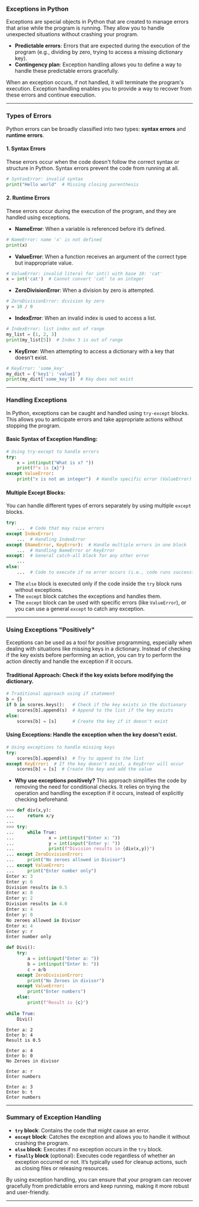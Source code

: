 

### Exceptions in Python

Exceptions are special objects in Python that are created to manage errors that arise while the program is running. They allow you to handle unexpected situations without crashing your program.

- **Predictable errors**: Errors that are expected during the execution of the program (e.g., dividing by zero, trying to access a missing dictionary key).
- **Contingency plan**: Exception handling allows you to define a way to handle these predictable errors gracefully.

When an exception occurs, if not handled, it will terminate the program's execution. Exception handling enables you to provide a way to recover from these errors and continue execution.

---

### Types of Errors

Python errors can be broadly classified into two types: **syntax errors** and **runtime errors**.

#### 1. Syntax Errors

These errors occur when the code doesn't follow the correct syntax or structure in Python. Syntax errors prevent the code from running at all.

```python
# SyntaxError: invalid syntax
print("Hello world"  # Missing closing parenthesis
```

#### 2. Runtime Errors

These errors occur during the execution of the program, and they are handled using exceptions.

- **NameError**: When a variable is referenced before it’s defined.

```python
# NameError: name 'x' is not defined
print(x)
```

- **ValueError**: When a function receives an argument of the correct type but inappropriate value.

```python
# ValueError: invalid literal for int() with base 10: 'cat'
x = int('cat')  # Cannot convert 'cat' to an integer
```

- **ZeroDivisionError**: When a division by zero is attempted.

```python
# ZeroDivisionError: division by zero
y = 10 / 0
```

- **IndexError**: When an invalid index is used to access a list.

```python
# IndexError: list index out of range
my_list = [1, 2, 3]
print(my_list[5])  # Index 5 is out of range
```

- **KeyError**: When attempting to access a dictionary with a key that doesn't exist.

```python
# KeyError: 'some_key'
my_dict = {'key1': 'value1'}
print(my_dict['some_key'])  # Key does not exist
```

---

### Handling Exceptions

In Python, exceptions can be caught and handled using `try-except` blocks. This allows you to anticipate errors and take appropriate actions without stopping the program.

#### Basic Syntax of Exception Handling:

```python
# Using try-except to handle errors
try:
    x = int(input("What is x? "))
    print(f"x is {x}")
except ValueError:
    print("x is not an integer")  # Handle specific error (ValueError)
```

#### Multiple Except Blocks:

You can handle different types of errors separately by using multiple `except` blocks.

```python
try:
    ...  # Code that may raise errors
except IndexError:
    ...  # Handling IndexError
except (NameError, KeyError):  # Handle multiple errors in one block
    ...  # Handling NameError or KeyError
except:  # General catch-all block for any other error
    ...
else:
    ...  # Code to execute if no error occurs (i.e., code runs successfully)
```

- The `else` block is executed only if the code inside the `try` block runs without exceptions.
- The `except` block catches the exceptions and handles them.
- The `except` block can be used with specific errors (like `ValueError`), or you can use a general `except` to catch any exception.

---

### Using Exceptions "Positively"

Exceptions can be used as a tool for positive programming, especially when dealing with situations like missing keys in a dictionary. Instead of checking if the key exists before performing an action, you can try to perform the action directly and handle the exception if it occurs.

#### **Traditional Approach**: Check if the key exists before modifying the dictionary.

```python
# Traditional approach using if statement
b = {}
if b in scores.keys():   # Check if the key exists in the dictionary
    scores[b].append(s)  # Append to the list if the key exists
else:
    scores[b] = [s]      # Create the key if it doesn't exist
```

#### **Using Exceptions**: Handle the exception when the key doesn't exist.

```python
# Using exceptions to handle missing keys
try:
    scores[b].append(s)  # Try to append to the list
except KeyError:  # If the key doesn't exist, a KeyError will occur
    scores[b] = [s]  # Create the key and add the value
```

- **Why use exceptions positively?** This approach simplifies the code by removing the need for conditional checks. It relies on trying the operation and handling the exception if it occurs, instead of explicitly checking beforehand.

```python
>>> def div(x,y):
...     return x/y
... 
>>> try:
...     while True:
...             x = int(input("Enter x: "))
...             y = int(input("Enter y: "))
...             print(f"Division results in {div(x,y)}")
... except ZeroDivisionError:
...     print("No zeroes allowed in Divisor")
... except ValueError:
...     print("Enter number only") 
Enter x: 3
Enter y: 6
Division results in 0.5
Enter x: 8
Enter y: 2
Division results in 4.0
Enter x: 4
Enter y: 0
No zeroes allowed in Divisor
Enter x: 4
Enter y: r
Enter number only
```

```python
def Divi():
    try:
        a = int(input("Enter a: "))
        b = int(input("Enter b: "))
        c = a/b
    except ZeroDivisionError:
        print("No Zeroes in divisor")
    except ValueError:
        print("Enter numbers")   
    else:
        print(f"Result is {c}")
 
while True:
    Divi()
```
```
Enter a: 2
Enter b: 4
Result is 0.5

Enter a: 4
Enter b: 0
No Zeroes in divisor

Enter a: r
Enter numbers

Enter a: 3
Enter b: t
Enter numbers
```

---

### Summary of Exception Handling

- **`try` block**: Contains the code that might cause an error.
- **`except` block**: Catches the exception and allows you to handle it without crashing the program.
- **`else` block**: Executes if no exception occurs in the `try` block.
- **`finally` block** (optional): Executes code regardless of whether an exception occurred or not. It’s typically used for cleanup actions, such as closing files or releasing resources.

By using exception handling, you can ensure that your program can recover gracefully from predictable errors and keep running, making it more robust and user-friendly.

---

